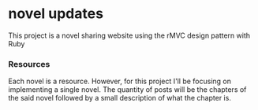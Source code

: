 # novel updates
This project is a novel sharing website using the rMVC design pattern with Ruby
### Resources
Each novel is a resource. However, for this project I'll be focusing on implementing a single novel. The quantity of posts will be the chapters of the said novel followed by a small description of what the chapter is.
